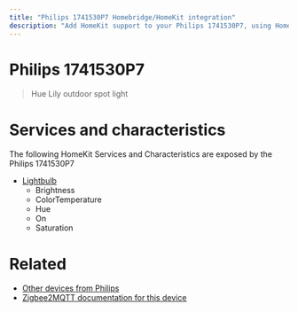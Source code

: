 ```yaml
---
title: "Philips 1741530P7 Homebridge/HomeKit integration"
description: "Add HomeKit support to your Philips 1741530P7, using Homebridge, Zigbee2MQTT and homebridge-z2m."
---
```

<!---
This file has been GENERATED using src/docgen/docgen.ts
DO NOT EDIT THIS FILE MANUALLY!
-->
# Philips 1741530P7
> Hue Lily outdoor spot light


# Services and characteristics
The following HomeKit Services and Characteristics are exposed by
the Philips 1741530P7

* [Lightbulb](../../light.md)
  * Brightness
  * ColorTemperature
  * Hue
  * On
  * Saturation


# Related
* [Other devices from Philips](../index.md#philips)
* [Zigbee2MQTT documentation for this device](https://www.zigbee2mqtt.io/devices/1741530P7.html)